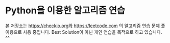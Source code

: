 # Python을 이용한 알고리즘 연습

본 저장소는 https://checkio.org와 https://leetcode.com 의 알고리즘 연습 문제 풀이용으로 사용 중입니다. Best Solution이 아닌 개인 연습을 목적으로 하고 있습니다. ^^
